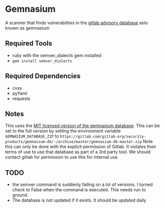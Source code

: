 # Gemnasium

A scanner that finds vulnerabilties in the [gitlab advisory database](https://gitlab.com/gitlab-org/advisories-community) aslo known as gemnasium 

## Required Tools

- ruby with the semver_dialects gem installed
- `gem install semver_dialects`

##  Required Dependencies

- cvss
- pyYaml
- requests

## Notes 

This uses the [MIT licensed version of the gemnasium database](https://gitlab.com/gitlab-org/advisories-community).
This can be set to the full version by setting the environment variable `GEMNASIUM_DATABASE_ZIP` to `https://gitlab.com/gitlab-org/security-products/gemnasium-db/-/archive/master/gemnasium-db-master.zip`
Note this can only be done with the explicit permission of Gitlab.  It violates their terms of use to use that database as part of a 3rd party tool. 
We should contact gitlab for permission to use this for internal use. 

## TODO 
- the semver command is suddenly failing on a lot of versions.  I turned check to False when the command is executed.  This needs run to ground. 
- The database is not updated if it exists.  It should be updated daily 